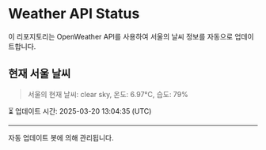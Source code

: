 
# Weather API Status

이 리포지토리는 OpenWeather API를 사용하여 서울의 날씨 정보를 자동으로 업데이트합니다.

## 현재 서울 날씨
> 서울의 현재 날씨: clear sky, 온도: 6.97°C, 습도: 79%

⏳ 업데이트 시간: 2025-03-20 13:04:35 (UTC)

---
자동 업데이트 봇에 의해 관리됩니다.
